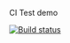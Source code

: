 CI Test demo

[![Build status](https://ci.appveyor.com/api/projects/status/dyiwd6w99gkswyjw?svg=true)](https://ci.appveyor.com/project/Amie82/ajs-test1)